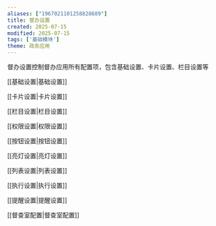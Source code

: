 ```yaml
---
aliases: ["1967021101258828689"]
title: 督办设置
created: 2025-07-15
modified: 2025-07-15
tags: ['基础模块']
theme: 政务应用
---
```


督办设置控制督办应用所有配置项，包含基础设置、卡片设置、栏目设置等

[[基础设置|基础设置]]  

 [[卡片设置|卡片设置]]   

 [[栏目设置|栏目设置]]   

 [[权限设置|权限设置]]   

 [[按钮设置|按钮设置]]   

 [[亮灯设置|亮灯设置]]   

 [[列表设置|列表设置]]   

 [[执行设置|执行设置]]   

 [[提醒设置|提醒设置]]   

 [[督查室配置|督查室配置]]